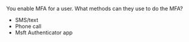 You enable MFA for a user. What methods can they use to do the MFA?
- SMS/text
- Phone call
- Msft Authenticator app